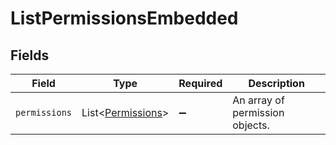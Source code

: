 # ListPermissionsEmbedded


## Fields

| Field                                                        | Type                                                         | Required                                                     | Description                                                  |
| ------------------------------------------------------------ | ------------------------------------------------------------ | ------------------------------------------------------------ | ------------------------------------------------------------ |
| `permissions`                                                | List\<[Permissions](../../models/operations/Permissions.md)> | :heavy_minus_sign:                                           | An array of permission objects.                              |